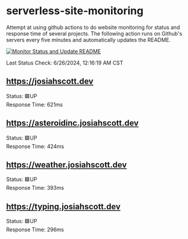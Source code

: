 # serverless-site-monitoring
Attempt at using github actions to do website monitoring for status and response time of several projects. The following action runs on Github's servers every five minutes and automatically updates the README.  

[![Monitor Status and Update README](https://github.com/JosiahSco/serverless-site-monitoring/actions/workflows/monitor.yaml/badge.svg)](https://github.com/JosiahSco/serverless-site-monitoring/actions/workflows/monitor.yaml)

Last Status Check: 6/26/2024, 12:16:19 AM CST

## https://josiahscott.dev
Status: 🟩UP  
Response Time: 621ms

## https://asteroidinc.josiahscott.dev
Status: 🟩UP  
Response Time: 424ms

## https://weather.josiahscott.dev
Status: 🟩UP  
Response Time: 393ms

## https://typing.josiahscott.dev
Status: 🟩UP  
Response Time: 296ms

